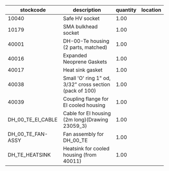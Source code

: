 |stockcode|description|quantity|location|
|---------|-----------|--------|--------|
|10040|Safe HV socket|1.00||
|10179|SMA bulkhead socket|1.00||
|40001|DH-00-Te housing (2 parts, matched)|1.00||
|40016|Expanded Neoprene Gaskets|1.00||
|40017|Heat sink gasket|1.00||
|40038|Small 'O' ring 1" od, 3/32" cross section (pack of 100)|1.00||
|40039|Coupling flange for EI cooled housing|1.00||
|DH_00_TE_EI_CABLE|Cable for EI housing (2m long)(Drawing 23059_3)|1.00||
|DH_00_TE_FAN-ASSY|Fan assembly for DH_00_TE|1.00||
|DH_TE_HEATSINK|Heatsink for cooled housing (from 40011)|1.00||

